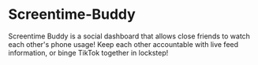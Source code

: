 # Screentime-Buddy

Screentime Buddy is a social dashboard that allows close friends to watch each other's phone usage! Keep each other accountable with live feed information, or binge TikTok together in lockstep!
